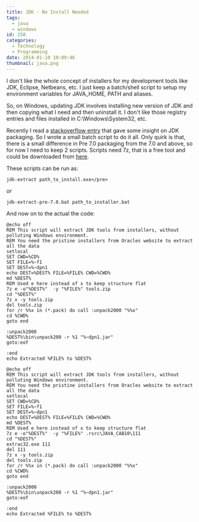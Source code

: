 ```yaml
---
title: JDK - No Install Needed
tags:
  - java
  - windows
id: 250
categories:
  - Technology
  - Programming
date: 2014-01-10 10:09:46
thumbnail: java.png
---
```


I don't like the whole concept of installers for my development tools like JDK, Eclipse, Netbeans, etc. I just keep a batch/shell script to setup my environment variables for JAVA_HOME, PATH and aliases.

<!--more-->

So, on Windows, updating JDK involves installing new version of JDK and then copying what I need and then uninstall it. I don't like those registry entries and files installed in C:\Windows\System32, etc.

Recently I read a [stackoverflow entry](https://stackoverflow.com/questions/1619662/where-can-i-get-the-latest-jre-jdk-as-a-zip-file-i-mean-no-exe-installer) that gave some insight on JDK packaging. So I wrote a small batch script to do it all. Only quirk is that, there is a small difference in Pre 7.0 packaging from the 7.0 and above, so for now I need to keep 2 scripts. Scripts need 7z, that is a free tool and could be downloaded from [here](https://www.7-zip.org/download.html).

These scripts can be run as:

```shell
jdk-extract path_to_install.exe</pre>
```

_or_

```shell
jdk-extract-pre-7.0.bat path_to_installer.bat
```

And now on to the actual the code:

```shell jdk-extract.bat
@echo off
REM This script will extract JDK tools from installers, without polluting Windows environment.
REM You need the pristine installers from Oracles website to extract all the data
setlocal
SET CWD=%CD%
SET FILE=%~f1
SET DEST=%~dpn1
echo DEST=%DEST% FILE=%FILE% CWD=%CWD%
md %DEST%
REM Used e here instead of x to keep structure flat
7z e -o"%DEST%"  -y "%FILE%" tools.zip
cd "%DEST%"
7z x -y tools.zip
del tools.zip
for /r %%x in (*.pack) do call :unpack2000 "%%x"
cd %CWD%
goto end

:unpack2000
%DEST%\bin\unpack200 -r %1 "%~dpn1.jar"
goto:eof

:end
echo Extracted %FILE% to %DEST%
```

```shell jdk-extract-pre-7.0.bat
@echo off
REM This script will extract JDK tools from installers, without polluting Windows environment.
REM You need the pristine installers from Oracles website to extract all the data
setlocal
SET CWD=%CD%
SET FILE=%~f1
SET DEST=%~dpn1
echo DEST=%DEST% FILE=%FILE% CWD=%CWD%
md %DEST%
REM Used e here instead of x to keep structure flat
7z e -o"%DEST%"  -y "%FILE%" .rsrc\JAVA_CAB10\111
cd "%DEST%"
extrac32.exe 111
del 111
7z x -y tools.zip
del tools.zip
for /r %%x in (*.pack) do call :unpack2000 "%%x"
cd %CWD%
goto end

:unpack2000
%DEST%\bin\unpack200 -r %1 "%~dpn1.jar"
goto:eof

:end
echo Extracted %FILE% to %DEST%
```
